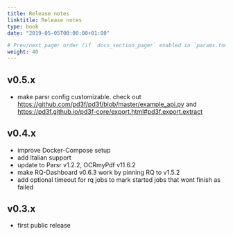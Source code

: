 ```yaml
---
title: Release notes
linktitle: Release notes
type: book
date: "2019-05-05T00:00:00+01:00"

# Prev/next pager order (if `docs_section_pager` enabled in `params.toml`)
weight: 40
---
```


## v0.5.x

- make parsr config customizable. check out <https://github.com/pd3f/pd3f/blob/master/example_api.py> and <https://pd3f.github.io/pd3f-core/export.html#pd3f.export.extract>

## v0.4.x

- improve Docker-Compose setup
- add Italian support
- update to Parsr v1.2.2, OCRmyPdf v11.6.2
- make RQ-Dashboard v0.6.3 work by pinning RQ to v1.5.2
- add optional timeout for rq jobs to mark started jobs that wont finish as failed

## v0.3.x

- first public release
